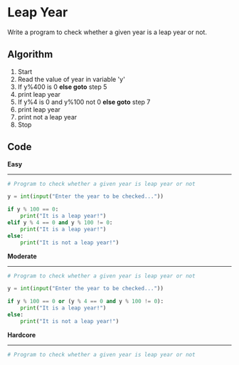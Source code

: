 # Leap Year

Write a program to check whether a given year is a leap year or not.



## Algorithm

1. Start
2. Read the value of year in variable 'y'
3. If y%400 is 0   **else goto** step 5
4. print leap year
5. If y%4 is 0 and y%100 not 0   **else goto** step 7
6. print leap year
7. print not a leap year
8. Stop

## Code

**Easy**

------



```python
# Program to check whether a given year is leap year or not

y = int(input("Enter the year to be checked..."))

if y % 100 == 0:
    print("It is a leap year!")
elif y % 4 == 0 and y % 100 != 0:
    print("It is a leap year!")
else:
    print("It is not a leap year!")

```

**Moderate**

------

```python
# Program to check whether a given year is leap year or not

y = int(input("Enter the year to be checked..."))

if y % 100 == 0 or (y % 4 == 0 and y % 100 != 0):
    print("It is a leap year!")
else:
    print("It is not a leap year!")

```

**Hardcore**

------

```python
# Program to check whether a given year is leap year or not


```

